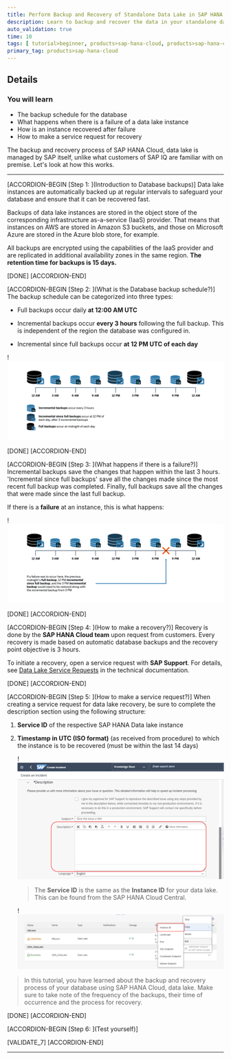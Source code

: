 ```yaml
---
title: Perform Backup and Recovery of Standalone Data Lake in SAP HANA Cloud
description: Learn to backup and recover the data in your standalone data lake in SAP HANA Cloud using a trial account.
auto_validation: true
time: 10
tags: [ tutorial>beginner, products>sap-hana-cloud, products>sap-hana-cloud-data-lake]
primary_tag: products>sap-hana-cloud
---
```


## Details
### You will learn
  - The backup schedule for the database
  - What happens when there is a failure of a data lake instance
  - How is an instance recovered after failure
  - How to make a service request for recovery


The backup and recovery process of SAP HANA Cloud, data lake is managed by SAP itself, unlike what customers of SAP IQ are familiar with on premise. Let's look at how this works.

---

[ACCORDION-BEGIN [Step 1: ](Introduction to Database backups)]
Data lake instances are automatically backed up at regular intervals to safeguard your database and ensure that it can be recovered fast.

Backups of data lake instances are stored in the object store of the corresponding infrastructure as-a-service (IaaS) provider. That means that instances on AWS are stored in Amazon S3 buckets, and those on Microsoft Azure are stored in the Azure blob store, for example.

All backups are encrypted using the capabilities of the IaaS provider and are replicated in additional availability zones in the same region. **The retention time for backups is 15 days.**



[DONE]
[ACCORDION-END]

[ACCORDION-BEGIN [Step 2: ](What is the Database backup schedule?)]
The backup schedule can be categorized into three types:

-	Full backups occur daily **at 12:00 AM UTC**

-	Incremental backups occur **every 3 hours** following the full backup. This is independent of the region the database was configured in.

-	Incremental since full backups occur **at 12 PM UTC of each day**

!![Backup Time schedule](ss-01-time-schedule.png)


[DONE]
[ACCORDION-END]


[ACCORDION-BEGIN [Step 3: ](What happens if there is a failure?)]
Incremental backups save the changes that happen within the last 3 hours. 'Incremental since full backups' save all the changes made since the most recent full backup was completed. Finally, full backups save all the changes that were made since the last full backup.

If there is a **failure** at an instance, this is what happens:

!![Failure Scenario](ss-02-failure-scenario.png)





[DONE]
[ACCORDION-END]

[ACCORDION-BEGIN [Step 4: ](How to make a recovery?)]
Recovery is done by the **SAP HANA Cloud team** upon request from customers. Every recovery is made based on automatic database backups and the recovery point objective is 3 hours.

To initiate a recovery, open a service request with **SAP Support**.
For details, see [Data Lake Service Requests](https://help.sap.com/viewer/9220e7fec0fe4503b5c5a6e21d584e63/LATEST/en-US/120a364f420944f2b9193176d48c9226.html) in the technical documentation.


[DONE]
[ACCORDION-END]

[ACCORDION-BEGIN [Step 5: ](How to make a service request?)]
When creating a service request for data lake recovery, be sure to complete the description section using the following structure:

1.	**Service ID** of the respective SAP HANA Data lake instance

2.	**Timestamp in UTC (ISO format)** (as received from procedure) to which the instance is to be recovered (must be within the last 14 days)

    !![Service Request](ss-03-service-request.png)

    >The **Service ID** is the same as the **Instance ID** for your data lake. This can be found from the SAP HANA Cloud Central.

    !![Instance ID](ss-04-instance-ID.png)


>In this tutorial, you have learned about the backup and recovery process of your database using SAP HANA Cloud, data lake. Make sure to take note of the frequency of the backups, their time of occurrence and the process for recovery.

[DONE]
[ACCORDION-END]

[ACCORDION-BEGIN [Step 6: ](Test yourself)]

[VALIDATE_7]
[ACCORDION-END]

---
